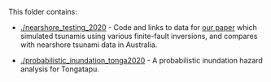 This folder contains:

* [./nearshore_testing_2020](./nearshore_testing_2020) - Code and links to data for [our paper](https://www.frontiersin.org/articles/10.3389/feart.2020.598235/full) which simulated tsunamis using various finite-fault inversions, and compares with nearshore tsunami data in Australia.

* [./probabilistic_inundation_tonga2020](./probabilistic_inundation_tonga2020) - A probabilistic inundation hazard analysis for Tongatapu.
